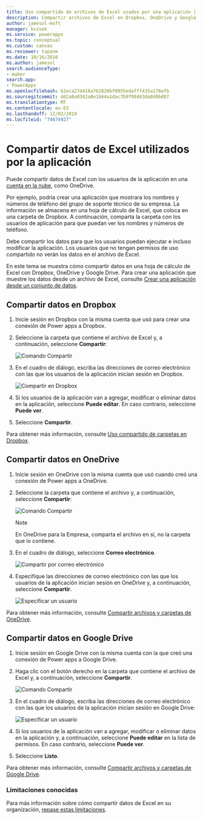 ```yaml
---
title: Uso compartido de archivos de Excel usados por una aplicación | Microsoft Docs
description: Compartir archivos de Excel en Dropbox, OneDrive y Google Drive. Los usuarios pueden editar ver archivos y carpetas.
author: jamesol-msft
manager: kvivek
ms.service: powerapps
ms.topic: conceptual
ms.custom: canvas
ms.reviewer: tapanm
ms.date: 10/16/2016
ms.author: jamesol
search.audienceType:
- maker
search.app:
- PowerApps
ms.openlocfilehash: b2eca27d418a762820bf0955edafff435a176efb
ms.sourcegitcommit: dd2a8a0362a8e1b64a1dac7b9f98d43da8d0bd87
ms.translationtype: MT
ms.contentlocale: es-ES
ms.lasthandoff: 12/02/2019
ms.locfileid: "74674927"
---
```

# <a name="share-excel-data-used-by-your-app"></a>Compartir datos de Excel utilizados por la aplicación
Puede compartir datos de Excel con los usuarios de la aplicación en una [cuenta en la nube](connections/cloud-storage-blob-connections.md), como OneDrive.

Por ejemplo, podría crear una aplicación que mostrara los nombres y números de teléfono del grupo de soporte técnico de su empresa. La información se almacena en una hoja de cálculo de Excel, que coloca en una carpeta de Dropbox. A continuación, comparta la carpeta con los usuarios de aplicación para que puedan ver los nombres y números de teléfono.

Debe compartir los datos para que los usuarios puedan ejecutar e incluso modificar la aplicación. Los usuarios que no tengan permisos de uso compartido no verán los datos en el archivo de Excel.

En este tema se muestra cómo compartir datos en una hoja de cálculo de Excel con Dropbox, OneDrive y Google Drive. Para crear una aplicación que muestre los datos desde un archivo de Excel, consulte [Crear una aplicación desde un conjunto de datos](get-started-create-from-data.md).

## <a name="share-data-in-dropbox"></a>Compartir datos en Dropbox
1. Inicie sesión en Dropbox con la misma cuenta que usó para crear una conexión de Power apps a Dropbox.
2. Seleccione la carpeta que contiene el archivo de Excel y, a continuación, seleccione **Compartir**:  
   
    ![Comando Compartir](./media/share-app-data/dropbox-share.png)
3. En el cuadro de diálogo, escriba las direcciones de correo electrónico con las que los usuarios de la aplicación inician sesión en Dropbox.  
   
    ![Compartir en Dropbox](./media/share-app-data/dropbox-perms.png)
4. Si los usuarios de la aplicación van a agregar, modificar o eliminar datos en la aplicación, seleccione **Puede editar**. En caso contrario, seleccione **Puede ver**.
5. Seleccione **Compartir**.

Para obtener más información, consulte [Uso compartido de carpetas en Dropbox](https://www.dropbox.com/en/help/19).

## <a name="share-data-in-onedrive"></a>Compartir datos en OneDrive
1. Inicie sesión en OneDrive con la misma cuenta que usó cuando creó una conexión de Power apps a OneDrive.
2. Seleccione la carpeta que contiene el archivo y, a continuación, seleccione **Compartir**:  
   
    ![Comando Compartir](./media/share-app-data/onedrive-share.png)
   
    > [!NOTE]
   > En OneDrive para la Empresa, comparta el archivo en sí, no la carpeta que lo contiene.
3. En el cuadro de diálogo, seleccione **Correo electrónico**.
   
    ![Compartir por correo electrónico](./media/share-app-data/onedrive-email.png)
4. Especifique las direcciones de correo electrónico con las que los usuarios de la aplicación inician sesión en OneDrive y, a continuación, seleccione **Compartir**.  
   
    ![Especificar un usuario](./media/share-app-data/onedrive-perms.png)

Para obtener más información, consulte [Compartir archivos y carpetas de OneDrive](https://support.office.com/article/Share-OneDrive-files-and-folders-and-change-permissions-9fcc2f7d-de0c-4cec-93b0-a82024800c07).

## <a name="share-data-in-google-drive"></a>Compartir datos en Google Drive
1. Inicie sesión en Google Drive con la misma cuenta con la que creó una conexión de Power apps a Google Drive.
2. Haga clic con el botón derecho en la carpeta que contiene el archivo de Excel y, a continuación, seleccione **Compartir**.  
   
    ![Comando Compartir](./media/share-app-data/googledrive-share.png)
3. En el cuadro de diálogo, escriba las direcciones de correo electrónico con las que los usuarios de la aplicación inician sesión en Google Drive:  
   
    ![Especificar un usuario](./media/share-app-data/googledrive-perms.png)
4. Si los usuarios de la aplicación van a agregar, modificar o eliminar datos en la aplicación y, a continuación, seleccione **Puede editar** en la lista de permisos. En caso contrario, seleccione **Puede ver**.
5. Seleccione **Listo**.

Para obtener más información, consulte [Compartir archivos y carpetas de Google Drive](https://support.google.com/drive/answer/2494822).

### <a name="known-limitations"></a>Limitaciones conocidas
Para más información sobre cómo compartir datos de Excel en su organización, [repase estas limitaciones](connections/cloud-storage-blob-connections.md#known-limitations).

